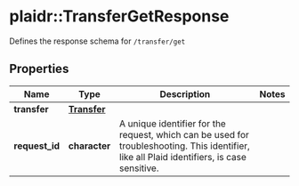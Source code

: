 # plaidr::TransferGetResponse

Defines the response schema for `/transfer/get`

## Properties
Name | Type | Description | Notes
------------ | ------------- | ------------- | -------------
**transfer** | [**Transfer**](Transfer.md) |  | 
**request_id** | **character** | A unique identifier for the request, which can be used for troubleshooting. This identifier, like all Plaid identifiers, is case sensitive. | 


